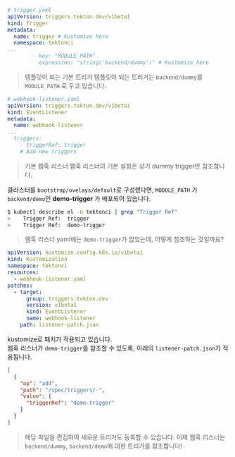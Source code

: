 
```yaml
# trigger.yaml
apiVersion: triggers.tekton.dev/v1beta1
kind: Trigger
metadata:
  name: trigger # Kustomize here
  namespace: tektonci
...
        - key: "MODULE_PATH"
          expression: "string('backend/dummy')" # Kustomize here
```
> 템플릿이 되는 기본 트리거
> 템플릿이 되는 트리거는 `backend/dummy`를 `MODULE_PATH` 로 두고 있습니다.

  
```yaml
# webhook-listener.yaml
apiVersion: triggers.tekton.dev/v1beta1
kind: EventListener
metadata:
  name: webhook-listener
...
  triggers:
    - triggerRef: trigger
    # Add new triggers
```
> 기본 웹훅 리스너
> 웹훅 리스너의 기본 설정은 상기 dummy trigger만 참조합니다.



클러스터를 `bootstrap/ovelays/default`로 구성했다면,
`MODULE_PATH` 가 `backend/demo`인 **demo-trigger** 가 배포되어 있습니다.  
```bash
$ kubectl describe el -n tektonci | grep "Trigger Ref"
>    Trigger Ref:  trigger
>    Trigger Ref:  demo-trigger
```
> 웹훅 리스너 yaml에는 `demo-trigger`가 없었는데, 어떻게 참조하는 것일까요?


```yaml
apiVersion: kustomize.config.k8s.io/v1beta1
kind: Kustomization
namespace: tektonci
resources:
  - webhook-listener.yaml
patches:
  - target:
      group: triggers.tekton.dev
      version: v1beta1
      kind: EventListener
      name: webhook-listener
    path: listener-patch.json
```


kustomize로 패치가 적용되고 있습니다.   
웹훅 리스너가 `demo-trigger`를 참조할 수 있도록, 
아래의 `listener-patch.json`가 적용됩니다.  


```json
[
  {
    "op": "add",
    "path": "/spec/triggers/-",
    "value": {
      "triggerRef": "demo-trigger"
    }
  }
]
```
> 해당 파일을 편집하여 새로운 트리거도 등록할 수 있습니다.
> 이제 웹훅 리스너는 `backend/dummy`, `backend/demo`에 대한 트리거를 참조합니다!
